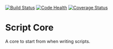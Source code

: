 [![Build Status](https://travis-ci.org/LowieHuyghe/script-core.svg?branch=master)](https://travis-ci.org/LowieHuyghe/script-core)
[![Code Health](https://landscape.io/github/LowieHuyghe/script-core/master/landscape.svg?style=flat)](https://landscape.io/github/LowieHuyghe/script-core/master)
[![Coverage Status](https://coveralls.io/repos/github/LowieHuyghe/script-core/badge.svg?branch=master)](https://coveralls.io/github/LowieHuyghe/script-core?branch=master)


# Script Core

A core to start from when writing scripts.
